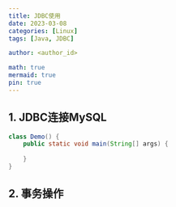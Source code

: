 ```yaml
---
title: JDBC使用
date: 2023-03-08
categories: [Linux]
tags: [Java, JDBC]

author: <author_id>

math: true
mermaid: true
pin: true
---
```








## 1. JDBC连接MySQL

```java
class Demo() {
    public static void main(String[] args) {
        
    }
}
```

## 2. 事务操作
